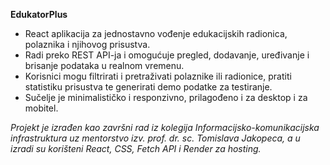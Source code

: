 **EdukatorPlus**

- React aplikacija za jednostavno vođenje edukacijskih radionica, polaznika i njihovog prisustva.
- Radi preko REST API-ja i omogućuje pregled, dodavanje, uređivanje i brisanje podataka u realnom vremenu.
- Korisnici mogu filtrirati i pretraživati polaznike ili radionice, pratiti statistiku prisustva te generirati demo podatke za testiranje.
- Sučelje je minimalističko i responzivno, prilagođeno i za desktop i za mobitel.

_Projekt je izrađen kao završni rad iz kolegija Informacijsko-komunikacijska infrastruktura uz mentorstvo izv. prof. dr. sc. Tomislava Jakopeca, a u izradi su korišteni React, CSS, Fetch API i Render za hosting._
